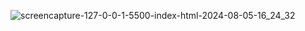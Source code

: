 ![screencapture-127-0-0-1-5500-index-html-2024-08-05-16_24_32](https://github.com/user-attachments/assets/ba2bdb58-8a21-4315-baf3-4b5fe89e351e)
